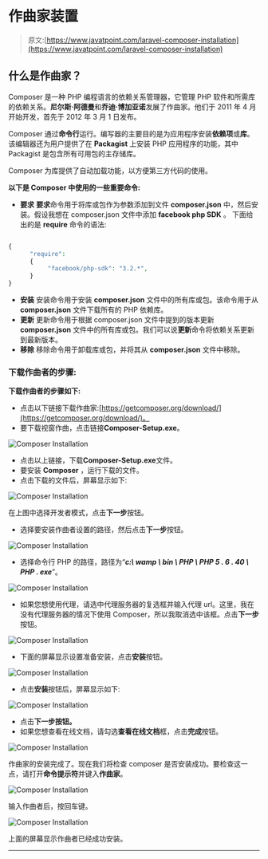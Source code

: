 # 作曲家装置

> 原文:[https://www.javatpoint.com/laravel-composer-installation](https://www.javatpoint.com/laravel-composer-installation)

## 什么是作曲家？

Composer 是一种 PHP 编程语言的依赖关系管理器，它管理 PHP 软件和所需库的依赖关系。**尼尔斯·阿德曼**和**乔迪·博加亚诺**发展了作曲家。他们于 2011 年 4 月开始开发，首先于 2012 年 3 月 1 日发布。

Composer 通过**命令行**运行。编写器的主要目的是为应用程序安装**依赖项**或**库**。该编辑器还为用户提供了在 **Packagist** 上安装 PHP 应用程序的功能，其中 Packagist 是包含所有可用包的主存储库。

Composer 为库提供了自动加载功能，以方便第三方代码的使用。

**以下是 Composer 中使用的一些重要命令:**

*   **要求**
    **要求**命令用于将库或包作为参数添加到文件 **composer.json** 中，然后安装。假设我想在 composer.json 文件中添加 **facebook php SDK** 。
    下面给出的是 **require** 命令的语法:

```php

{
      "require":
      {
           "facebook/php-sdk": "3.2.*",
      }
}

```

*   **安装**
    安装命令用于安装 **composer.json** 文件中的所有库或包。该命令用于从 **composer.json** 文件下载所有的 PHP 依赖库。
*   **更新**
    更新命令用于根据 composer.json 文件中提到的版本更新 **composer.json** 文件中的所有库或包。我们可以说**更新**命令将依赖关系更新到最新版本。
*   **移除**
    移除命令用于卸载库或包，并将其从 **composer.json** 文件中移除。

### 下载作曲者的步骤:

**下载作曲者的步骤如下:**

*   点击以下链接下载作曲家:[https://getcomposer.org/download/](https://getcomposer.org/download/)。
*   要下载视窗作曲，点击链接**Composer-Setup.exe**。

![Composer Installation](img/46c44c4df949beafc2ea007e5b339107.png)

*   点击以上链接，下载**Composer-Setup.exe**文件。
*   要安装 **Composer** ，运行下载的文件。
*   点击下载的文件后，屏幕显示如下:

![Composer Installation](img/dbe1cd3b2b9713353b9a5824c1bf37b5.png)

在上图中选择开发者模式，点击**下一步**按钮。

*   选择要安装作曲者设置的路径，然后点击**下一步**按钮。

![Composer Installation](img/da53286d6afd68c823bb126baf45cf07.png)

*   选择命令行 PHP 的路径，路径为“***c:\ wamp \ bin \ PHP \ PHP 5 . 6 . 40 \ PHP . exe***”。

![Composer Installation](img/8d268bf044716a76dfde555d36412e63.png)

*   如果您想使用代理，请选中代理服务器的复选框并输入代理 url。这里，我在没有代理服务器的情况下使用 Composer，所以我取消选中该框。点击**下一步**按钮。

![Composer Installation](img/dd042a0d5a95796a9049cfdb87ed033d.png)

*   下面的屏幕显示设置准备安装，点击**安装**按钮。

![Composer Installation](img/18ddb417b339aab06419b441d2dc5385.png)

*   点击**安装**按钮后，屏幕显示如下:

![Composer Installation](img/34c30556ee439a39d7a095f7dc86f69f.png)

*   点击**下一步按钮。**
*   如果您想查看在线文档，请勾选**查看在线文档**框，点击**完成**按钮。

![Composer Installation](img/1808b1233aedb229a99b3cbc48d22b79.png)

作曲家的安装完成了。现在我们将检查 composer 是否安装成功。要检查这一点，请打开**命令提示符**并键入**作曲家**。

![Composer Installation](img/f95ac16f4035049756f060c9d1882cde.png)

输入作曲者后，按回车键。

![Composer Installation](img/162a0fff203027d0a51614fd296fbff8.png)

上面的屏幕显示作曲者已经成功安装。

* * *